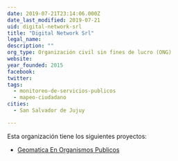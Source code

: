 ```yaml
---
date: 2019-07-21T23:14:06.000Z
date_last_modified: 2019-07-21
uid: digital-network-srl
title: "Digital Network Srl"
legal_name: 
description: ""
org_type: Organización civil sin fines de lucro (ONG)
website: 
year_founded: 2015
facebook: 
twitter: 
tags:
  - monitoreo-de-servicios-publicos
  - mapeo-ciudadano
cities: 
  - San Salvador de Jujuy

---
```


Esta organización tiene los siguientes proyectos:

- [Geomatica En Organismos Publicos](/proyectos/geomatica-en-organismos-publicos)
